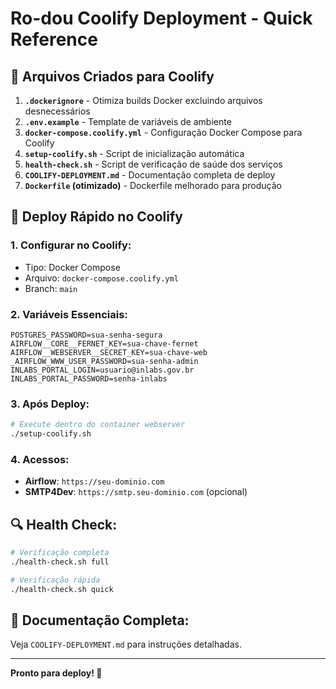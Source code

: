 # Ro-dou Coolify Deployment - Quick Reference

## 📁 Arquivos Criados para Coolify

1. **`.dockerignore`** - Otimiza builds Docker excluindo arquivos desnecessários
2. **`.env.example`** - Template de variáveis de ambiente
3. **`docker-compose.coolify.yml`** - Configuração Docker Compose para Coolify
4. **`setup-coolify.sh`** - Script de inicialização automática
5. **`health-check.sh`** - Script de verificação de saúde dos serviços
6. **`COOLIFY-DEPLOYMENT.md`** - Documentação completa de deploy
7. **`Dockerfile` (otimizado)** - Dockerfile melhorado para produção

## 🚀 Deploy Rápido no Coolify

### 1. Configurar no Coolify:
- Tipo: Docker Compose
- Arquivo: `docker-compose.coolify.yml`
- Branch: `main`

### 2. Variáveis Essenciais:
```env
POSTGRES_PASSWORD=sua-senha-segura
AIRFLOW__CORE__FERNET_KEY=sua-chave-fernet
AIRFLOW__WEBSERVER__SECRET_KEY=sua-chave-web
_AIRFLOW_WWW_USER_PASSWORD=sua-senha-admin
INLABS_PORTAL_LOGIN=usuario@inlabs.gov.br
INLABS_PORTAL_PASSWORD=senha-inlabs
```

### 3. Após Deploy:
```bash
# Execute dentro do container webserver
./setup-coolify.sh
```

### 4. Acessos:
- **Airflow**: `https://seu-dominio.com`
- **SMTP4Dev**: `https://smtp.seu-dominio.com` (opcional)

## 🔍 Health Check:
```bash
# Verificação completa
./health-check.sh full

# Verificação rápida
./health-check.sh quick
```

## 📖 Documentação Completa:
Veja `COOLIFY-DEPLOYMENT.md` para instruções detalhadas.

---
**Pronto para deploy! 🎉**